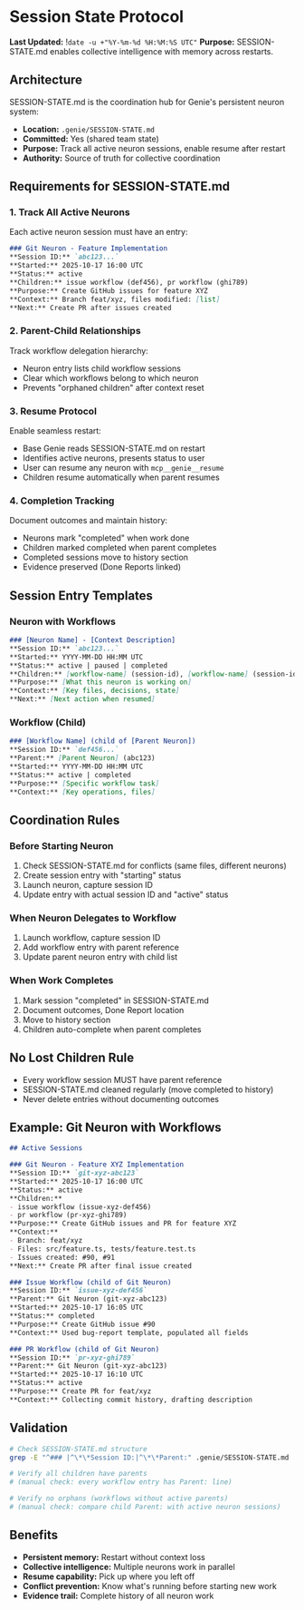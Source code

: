 # Session State Protocol
**Last Updated:** !`date -u +"%Y-%m-%d %H:%M:%S UTC"`
**Purpose:** SESSION-STATE.md enables collective intelligence with memory across restarts.

## Architecture

SESSION-STATE.md is the coordination hub for Genie's persistent neuron system:

- **Location:** `.genie/SESSION-STATE.md`
- **Committed:** Yes (shared team state)
- **Purpose:** Track all active neuron sessions, enable resume after restart
- **Authority:** Source of truth for collective coordination

## Requirements for SESSION-STATE.md

### 1. Track All Active Neurons

Each active neuron session must have an entry:

```markdown
### Git Neuron - Feature Implementation
**Session ID:** `abc123...`
**Started:** 2025-10-17 16:00 UTC
**Status:** active
**Children:** issue workflow (def456), pr workflow (ghi789)
**Purpose:** Create GitHub issues for feature XYZ
**Context:** Branch feat/xyz, files modified: [list]
**Next:** Create PR after issues created
```

### 2. Parent-Child Relationships

Track workflow delegation hierarchy:

- Neuron entry lists child workflow sessions
- Clear which workflows belong to which neuron
- Prevents "orphaned children" after context reset

### 3. Resume Protocol

Enable seamless restart:

- Base Genie reads SESSION-STATE.md on restart
- Identifies active neurons, presents status to user
- User can resume any neuron with `mcp__genie__resume`
- Children resume automatically when parent resumes

### 4. Completion Tracking

Document outcomes and maintain history:

- Neurons mark "completed" when work done
- Children marked completed when parent completes
- Completed sessions move to history section
- Evidence preserved (Done Reports linked)

## Session Entry Templates

### Neuron with Workflows

```markdown
### [Neuron Name] - [Context Description]
**Session ID:** `abc123...`
**Started:** YYYY-MM-DD HH:MM UTC
**Status:** active | paused | completed
**Children:** [workflow-name] (session-id), [workflow-name] (session-id)
**Purpose:** [What this neuron is working on]
**Context:** [Key files, decisions, state]
**Next:** [Next action when resumed]
```

### Workflow (Child)

```markdown
### [Workflow Name] (child of [Parent Neuron])
**Session ID:** `def456...`
**Parent:** [Parent Neuron] (abc123)
**Started:** YYYY-MM-DD HH:MM UTC
**Status:** active | completed
**Purpose:** [Specific workflow task]
**Context:** [Key operations, files]
```

## Coordination Rules

### Before Starting Neuron

1. Check SESSION-STATE.md for conflicts (same files, different neurons)
2. Create session entry with "starting" status
3. Launch neuron, capture session ID
4. Update entry with actual session ID and "active" status

### When Neuron Delegates to Workflow

1. Launch workflow, capture session ID
2. Add workflow entry with parent reference
3. Update parent neuron entry with child list

### When Work Completes

1. Mark session "completed" in SESSION-STATE.md
2. Document outcomes, Done Report location
3. Move to history section
4. Children auto-complete when parent completes

## No Lost Children Rule

- Every workflow session MUST have parent reference
- SESSION-STATE.md cleaned regularly (move completed to history)
- Never delete entries without documenting outcomes

## Example: Git Neuron with Workflows

```markdown
## Active Sessions

### Git Neuron - Feature XYZ Implementation
**Session ID:** `git-xyz-abc123`
**Started:** 2025-10-17 16:00 UTC
**Status:** active
**Children:**
- issue workflow (issue-xyz-def456)
- pr workflow (pr-xyz-ghi789)
**Purpose:** Create GitHub issues and PR for feature XYZ
**Context:**
- Branch: feat/xyz
- Files: src/feature.ts, tests/feature.test.ts
- Issues created: #90, #91
**Next:** Create PR after final issue created

### Issue Workflow (child of Git Neuron)
**Session ID:** `issue-xyz-def456`
**Parent:** Git Neuron (git-xyz-abc123)
**Started:** 2025-10-17 16:05 UTC
**Status:** completed
**Purpose:** Create GitHub issue #90
**Context:** Used bug-report template, populated all fields

### PR Workflow (child of Git Neuron)
**Session ID:** `pr-xyz-ghi789`
**Parent:** Git Neuron (git-xyz-abc123)
**Started:** 2025-10-17 16:10 UTC
**Status:** active
**Purpose:** Create PR for feat/xyz
**Context:** Collecting commit history, drafting description
```

## Validation

```bash
# Check SESSION-STATE.md structure
grep -E "^### |^\*\*Session ID:|^\*\*Parent:" .genie/SESSION-STATE.md

# Verify all children have parents
# (manual check: every workflow entry has Parent: line)

# Verify no orphans (workflows without active parents)
# (manual check: compare child Parent: with active neuron sessions)
```

## Benefits

- **Persistent memory:** Restart without context loss
- **Collective intelligence:** Multiple neurons work in parallel
- **Resume capability:** Pick up where you left off
- **Conflict prevention:** Know what's running before starting new work
- **Evidence trail:** Complete history of all neuron work
